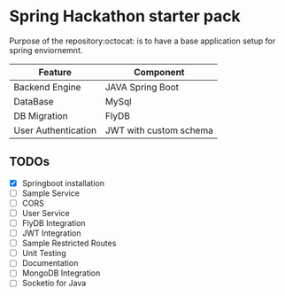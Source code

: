 # Spring Hackathon starter pack 

Purpose of the repository:octocat: is to have a base application setup for spring enviornemnt.

| Feature       | Component     |
| ------------- | ------------- |
| Backend Engine | JAVA Spring Boot |
| DataBase | MySql  |
| DB Migration | FlyDB | 
| User Authentication| JWT with custom schema |


## TODOs

- [x] Springboot installation
- [ ] Sample Service
- [ ] CORS
- [ ] User Service
- [ ] FlyDB Integration
- [ ] JWT Integration
- [ ] Sample Restricted Routes
- [ ] Unit Testing
- [ ] Documentation
- [ ] MongoDB Integration
- [ ] Socketio for Java
